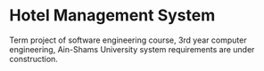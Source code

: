 # Hotel Management System
Term project of software engineering course, 3rd year computer engineering, Ain-Shams University
system requirements are under construction.
